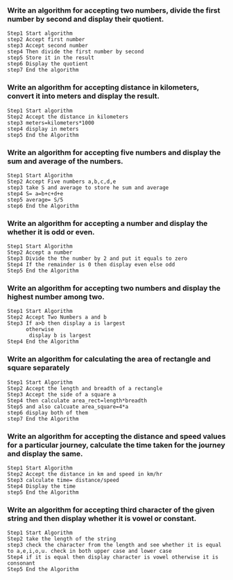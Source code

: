 ### Write an algorithm for accepting two numbers, divide the first number by second and display their quotient.

```
Step1 Start algorithm
step2 Accept first number
step3 Accept second number
step4 Then divide the first number by second
step5 Store it in the result
step6 Display the quotient
step7 End the algorithm
```
### Write an algorithm for accepting distance in kilometers, convert it into meters and display the result.
```
Step1 Start algorithm
Step2 Accept the distance in kilometers
step3 meters=kilometers*1000
step4 display in meters
step5 End the Algorithm
```
### Write an algorithm for accepting five numbers and display the sum and average of the numbers.
```
Step1 Start Algorithm
Step2 Accept Five numbers a,b,c,d,e
step3 take S and average to store he sum and average
step4 S= a=b+c+d+e
step5 average= S/5
step6 End the Algorithm
```
### Write an algorithm for accepting a number and display the whether it is odd or even.
```
Step1 Start Algorithm
Step2 Accept a number
Step3 Divide the the number by 2 and put it equals to zero
Step4 If the remainder is 0 then display even else odd
Step5 End the Algorithm
```
### Write an algorithm for accepting two numbers and display the highest number among two.
```
Step1 Start Algorithm
Step2 Accept Two Numbers a and b
Step3 If a>b then display a is largest
      otherwise
       display b is largest
Step4 End the Algorithm
```
### Write an algorithm for calculating the area of rectangle and square separately
```
Step1 Start Algorithm
Step2 Accept the length and breadth of a rectangle
Step3 Accept the side of a square a
Step4 then calculate area_rect=length*breadth
Step5 and also calcuate area_square=4*a
step6 display both of them
step7 End the Algorithm
```
### Write an algorithm for accepting the distance and speed values for a particular journey, calculate the time taken for the journey and display the same.
```
Step1 Start Algorithm
Step2 Accept the distance in km and speed in km/hr
Step3 calculate time= distance/speed
Step4 Display the time
step5 End the Algorithm
```
### Write an algorithm for accepting third character of the given string and then display whether it is vowel or constant.
```
Step1 Start Algorithm
Step2 take the length of the string
step3 check the character from the length and see whether it is equal to a,e,i,o,u. check in both upper case and lower case
Step4 if it is equal then display character is vowel otherwise it is consonant
Step5 End the Algorithm
```